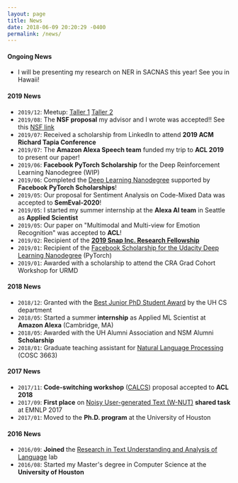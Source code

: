 ```yaml
---
layout: page
title: News
date: 2018-06-09 20:20:29 -0400
permalink: /news/
---
```


#### **Ongoing News**

* I will be presenting my research on NER in SACNAS this year! See you in Hawaii!

#### **2019 News**


* `2019/12`: Meetup: [Taller 1](https://docs.google.com/presentation/d/1vGsRTk50Ho9s_nqX-OTNaatA0DiK9yFAk9_sxLu3HYg/edit?usp=sharing) [Taller 2](https://docs.google.com/presentation/d/1WgDUO4OhUio0T85Y-hJ5xrdOT5A5O-nRlpgK_yLeFyo/edit?usp=sharing) 
* `2019/08`: The **NSF proposal** my advisor and I wrote was accepted!! See this [NSF link](https://www.nsf.gov/awardsearch/showAward?AWD_ID=1910192&HistoricalAwards=false) 
* `2019/07`: Received a scholarship from LinkedIn to attend **2019 ACM Richard Tapia Conference** 
* `2019/07`: The **Amazon Alexa Speech team** funded my trip to **ACL 2019** to present our paper! 
* `2019/06`: **Facebook PyTorch Scholarship** for the Deep Reinforcement Learning Nanodegree (WIP)
* `2019/06`: Completed the [Deep Learning Nanodegree](https://graduation.udacity.com/confirm/USNK9QKH) supported by **Facebook PyTorch Scholarships**!
* `2019/05`: Our proposal for Sentiment Analysis on Code-Mixed Data was accepted to **SemEval-2020**!
* `2019/05`: I started my summer internship at the **Alexa AI team** in Seattle as **Applied Scientist**
* `2019/05`: Our paper on "Multimodal and Multi-view for Emotion Recognition" was accepted to **ACL**! 
* `2019/02`: Recipient of the **[2019 Snap Inc. Research Fellowship](https://snapresearchfs.splashthat.com/)**
* `2019/01`: Recipient of the [Facebook Scholarship for the Udacity Deep Learning Nanodegree](https://www.udacity.com/facebook-pytorch-scholarship) (PyTorch)
* `2019/01`: Awarded with a scholarship to attend the CRA Grad Cohort Workshop for URMD

#### **2018 News**

* `2018/12`: Granted with the [Best Junior PhD Student Award](http://www.uh.edu/nsm/computer-science/people/awards/) by the UH CS department 
* `2018/05`: Started a summer **internship** as Applied ML Scientist at **Amazon Alexa** (Cambridge, MA)
* `2018/05`: Awarded with the UH Alumni Association and NSM Alumni **Scholarship**
* `2018/01`: Graduate teaching assistant for [Natural Language Processing](https://thamar-solorio.github.io/cosc6336-nlp-sp2018/) (COSC 3663)

#### **2017 News**

* `2017/11`: **Code-switching workshop** ([CALCS](https://code-switching.github.io/2018/)) proposal accepted to **ACL 2018**
* `2017/09`: **First place** on [Noisy User-generated Text (W-NUT)](http://noisy-text.github.io/2017/) **shared task** at EMNLP 2017 
* `2017/01`: Moved to the **Ph.D. program** at the University of Houston

#### **2016 News**
 
* `2016/09`: **Joined** the [Research in Text Understanding and Analysis of Language](http://ritual.uh.edu/) lab
* `2016/08`: Started my Master's degree in Computer Science at the **University of Houston**
